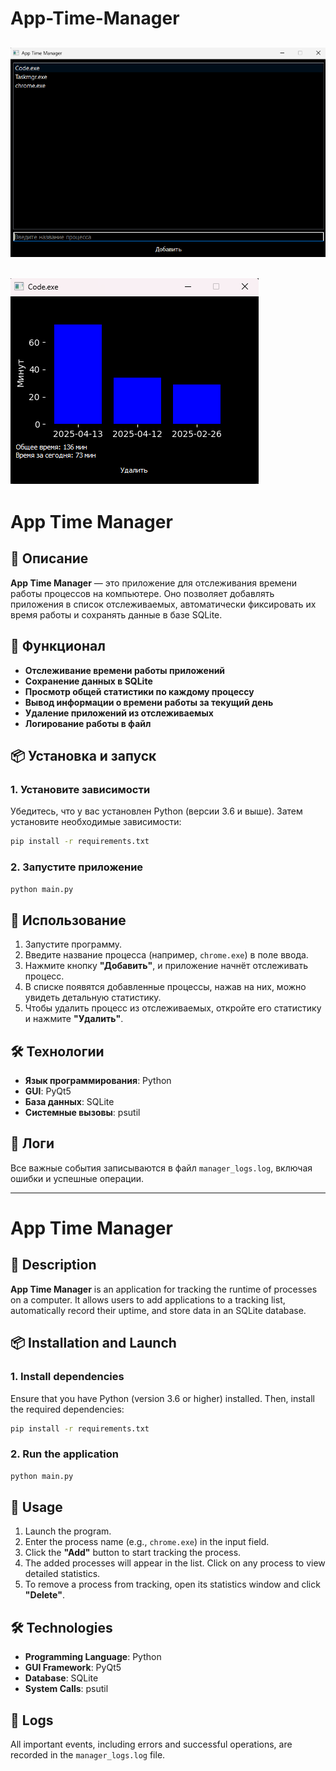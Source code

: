 # App-Time-Manager
![Меню](images/image.png)
-----------
![Статистика](images/image2.png)
-----------
# App Time Manager  

## 📌 Описание  
**App Time Manager** — это приложение для отслеживания времени работы процессов на компьютере. Оно позволяет добавлять приложения в список отслеживаемых, автоматически фиксировать их время работы и сохранять данные в базе SQLite.  

## 🚀 Функционал  
- **Отслеживание времени работы приложений**  
- **Сохранение данных в SQLite**  
- **Просмотр общей статистики по каждому процессу**  
- **Вывод информации о времени работы за текущий день**  
- **Удаление приложений из отслеживаемых**  
- **Логирование работы в файл**  

## 📦 Установка и запуск  
### 1. Установите зависимости  
Убедитесь, что у вас установлен Python (версии 3.6 и выше). Затем установите необходимые зависимости:  

```bash
pip install -r requirements.txt
```

### 2. Запустите приложение  
```bash
python main.py
```

## 📖 Использование  
1. Запустите программу.  
2. Введите название процесса (например, `chrome.exe`) в поле ввода.  
3. Нажмите кнопку **"Добавить"**, и приложение начнёт отслеживать процесс.  
4. В списке появятся добавленные процессы, нажав на них, можно увидеть детальную статистику.  
5. Чтобы удалить процесс из отслеживаемых, откройте его статистику и нажмите **"Удалить"**.  

## 🛠 Технологии  
- **Язык программирования**: Python  
- **GUI**: PyQt5  
- **База данных**: SQLite  
- **Системные вызовы**: psutil  

## 📜 Логи  
Все важные события записываются в файл `manager_logs.log`, включая ошибки и успешные операции. 

------------

# App Time Manager  

## 📌 Description  
**App Time Manager** is an application for tracking the runtime of processes on a computer. It allows users to add applications to a tracking list, automatically record their uptime, and store data in an SQLite database.  

## 📦 Installation and Launch  
### 1. Install dependencies  
Ensure that you have Python (version 3.6 or higher) installed. Then, install the required dependencies:  

```bash
pip install -r requirements.txt
```

### 2. Run the application  
```bash
python main.py
```

## 📖 Usage  
1. Launch the program.  
2. Enter the process name (e.g., `chrome.exe`) in the input field.  
3. Click the **"Add"** button to start tracking the process.  
4. The added processes will appear in the list. Click on any process to view detailed statistics.  
5. To remove a process from tracking, open its statistics window and click **"Delete"**.    

## 🛠 Technologies  
- **Programming Language**: Python  
- **GUI Framework**: PyQt5  
- **Database**: SQLite  
- **System Calls**: psutil  

## 📜 Logs  
All important events, including errors and successful operations, are recorded in the `manager_logs.log` file.  
 